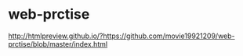 # web-prctise
http://htmlpreview.github.io/?https://github.com/movie19921209/web-prctise/blob/master/index.html

